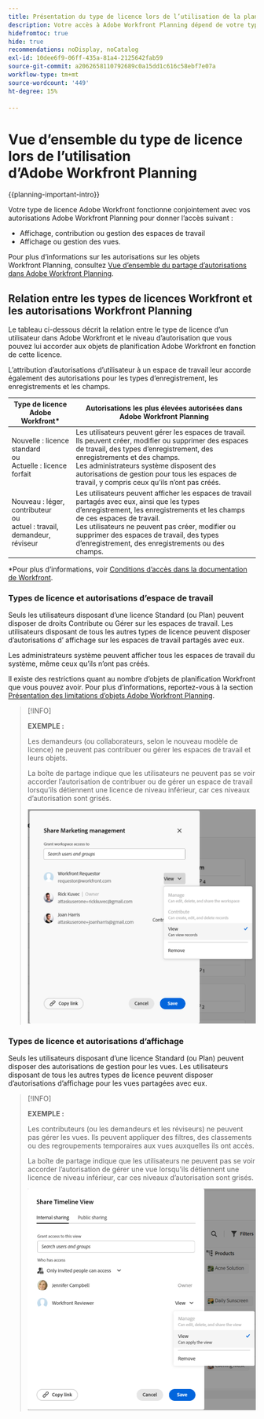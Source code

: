 ```yaml
---
title: Présentation du type de licence lors de l’utilisation de la planification Adobe Workfront
description: Votre accès à Adobe Workfront Planning dépend de votre type de licence, en plus de vos autorisations sur les objets.
hidefromtoc: true
hide: true
recommendations: noDisplay, noCatalog
exl-id: 10dee6f9-06ff-435a-81a4-2125642fab59
source-git-commit: a2062658110792689c0a15dd1c616c58ebf7e07a
workflow-type: tm+mt
source-wordcount: '449'
ht-degree: 15%

---
```


<!--update the metadata with real things when making this public; also update the description with something like this: Not all users in the organization have the same access and permissions to use Adobe Workfront plannint. This article describes the levels of access that users could have to Adobe Workfront Planning. -->
<!--update the title and the metadata title if Workfront Planning is NOT its own product - because the title is too generic for it being a Workfront capability-->

# Vue d’ensemble du type de licence lors de l’utilisation d’Adobe Workfront Planning

{{planning-important-intro}}

Votre type de licence Adobe Workfront fonctionne conjointement avec vos autorisations Adobe Workfront Planning pour donner l’accès suivant :

* Affichage, contribution ou gestion des espaces de travail
* Affichage ou gestion des vues.

Pour plus d’informations sur les autorisations sur les objets Workfront Planning, consultez [Vue d’ensemble du partage d’autorisations dans Adobe Workfront Planning](/help/quicksilver/planning/access/sharing-permissions-overview.md).

## Relation entre les types de licences Workfront et les autorisations Workfront Planning

Le tableau ci-dessous décrit la relation entre le type de licence d’un utilisateur dans Adobe Workfront et le niveau d’autorisation que vous pouvez lui accorder aux objets de planification Adobe Workfront en fonction de cette licence.

L’attribution d’autorisations d’utilisateur à un espace de travail leur accorde également des autorisations pour les types d’enregistrement, les enregistrements et les champs.


| Type de licence Adobe Workfront* | Autorisations les plus élevées autorisées dans Adobe Workfront Planning |
|------------------------------------------------|-------------------------------------------------------------------------------------------------------------------------------------------------------------------------------|
| Nouvelle : licence standard <br> ou <br>Actuelle : licence forfait | Les utilisateurs peuvent gérer les espaces de travail. Ils peuvent créer, modifier ou supprimer des espaces de travail, des types d’enregistrement, des enregistrements et des champs. <br> Les administrateurs système disposent des autorisations de gestion pour tous les espaces de travail, y compris ceux qu’ils n’ont pas créés. |
| Nouveau : léger, contributeur <br> ou <br>actuel : travail, demandeur, réviseur | Les utilisateurs peuvent afficher les espaces de travail partagés avec eux, ainsi que les types d’enregistrement, les enregistrements et les champs de ces espaces de travail. <br> Les utilisateurs ne peuvent pas créer, modifier ou supprimer des espaces de travail, des types d’enregistrement, des enregistrements ou des champs. |

*Pour plus d’informations, voir [Conditions d’accès dans la documentation de Workfront](/help/quicksilver/administration-and-setup/add-users/access-levels-and-object-permissions/access-level-requirements-in-documentation.md).

<!--Replace the table above with the following at GA:


| Adobe Workfront license type*                                   | Highest permissions allowed in Adobe Workfront Planning                                                                                                                                             |
|------------------------------------------------|-------------------------------------------------------------------------------------------------------------------------------------------------------------------------------|
|Standard                     | Users can manage workspaces. They can create, edit, or delete workspaces, record types, records, and fields. <br> System administrators have Manage permissions to all workspaces, including the ones they did not create.                                                                                                                     |
| Light or Contributor  | Users can view the workspaces shared with them, as well as the record types, records, and fields of those workspaces. <br> Users cannot create, edit, or delete workspaces, record types, records, or fields.|

*Workfront Planning is not available for legacy Workfront licenses. 
For more information, see [Access requirements in Workfront documentation](/help/quicksilver/administration-and-setup/add-users/access-levels-and-object-permissions/access-level-requirements-in-documentation.md).-->

### Types de licence et autorisations d’espace de travail

Seuls les utilisateurs disposant d’une licence Standard (ou Plan) peuvent disposer de droits Contribute ou Gérer sur les espaces de travail. Les utilisateurs disposant de tous les autres types de licence peuvent disposer d’autorisations d’ affichage sur les espaces de travail partagés avec eux.

Les administrateurs système peuvent afficher tous les espaces de travail du système, même ceux qu’ils n’ont pas créés.

Il existe des restrictions quant au nombre d’objets de planification Workfront que vous pouvez avoir. Pour plus d’informations, reportez-vous à la section [Présentation des limitations d’objets Adobe Workfront Planning](/help/quicksilver/planning/general/limitations-overview.md).

>[!INFO]
>
>**EXEMPLE :**
>
>Les demandeurs (ou collaborateurs, selon le nouveau modèle de licence) ne peuvent pas contribuer ou gérer les espaces de travail et leurs objets.
>
>La boîte de partage indique que les utilisateurs ne peuvent pas se voir accorder l’autorisation de contribuer ou de gérer un espace de travail lorsqu’ils détiennent une licence de niveau inférieur, car ces niveaux d’autorisation sont grisés.
>
>![](assets/permissions-grayed-out-for-requestor-user.png)


<!--Replace all the content in the section above with the following at Planning GA


Only users with a Standard license can have Contribute or Manage permissions to workspaces. Users with all other license types can have View permissions to workspaces shared with them. 

System administrators can view all workspaces in the system, even the ones they did not create. 

>[!INFO]
>
>**EXAMPLE:** 
>
>Contributors or Light-license users cannot contribute to or manage workspaces and their objects. 
>
>There is an indication in the sharing box that users cannot be granted permissions to contribute to or manage a workspace when they hold a lower-level license, as these permissions levels are dimmed. 
>
>![](assets/permissions-grayed-out-for-contributor-user-on-workspace.png)
-->


### Types de licence et autorisations d’affichage

Seuls les utilisateurs disposant d’une licence Standard (ou Plan) peuvent disposer des autorisations de gestion pour les vues. Les utilisateurs disposant de tous les autres types de licence peuvent disposer d’autorisations d’affichage pour les vues partagées avec eux.

>[!INFO]
>
>**EXEMPLE :**
>
>Les contributeurs (ou les demandeurs et les réviseurs) ne peuvent pas gérer les vues. Ils peuvent appliquer des filtres, des classements ou des regroupements temporaires aux vues auxquelles ils ont accès.
>
>La boîte de partage indique que les utilisateurs ne peuvent pas se voir accorder l’autorisation de gérer une vue lorsqu’ils détiennent une licence de niveau inférieur, car ces niveaux d’autorisation sont grisés.
>
>![](assets/permissions-grayed-out-for-reviewer-user-on-a-view.png)


<!--Replace all of the above in this section with the following at GA:

Only users with a Standard license can have Manage permissions to views. Users with all other license types can have View permissions to views shared with them. 

>[!INFO]
>
>**EXAMPLE:** 
>
>Contributors or Light-license users cannot manage views. They can apply temporary filters, sorts, or groupings to views they can access. 
>
>There is an indication in the sharing box that users cannot be granted permissions to manage a view when they hold a lower-level license, as these permissions levels are dimmed. 
>
>![](assets/permissions-grayed-out-for-light-user.png)-->



<!--Replace all of the above with this:

The table below describes the relationship between the license type of a user in Adobe Workfront and the level of permissions you can grant to them to Adobe Workfront Planning objects based on that license. 

Granting a user permissions to a workspace also grants them permissions to record types, records, and fields. 

You must grant view permissions separately from workspace permissions. 


| Adobe Workfront license type*                                   | Highest permissions allowed in Adobe Workfront Planning                                                                                                                                             |
|------------------------------------------------|-------------------------------------------------------------------------------------------------------------------------------------------------------------------------------|
|New: Standard <br> or <br>Current: Plan                    | <ul><li>Users can contribute to or manage workspaces and they can manage views. They can create, edit, or delete workspaces, record types, records, fields, and views.</li> <li> System administrators have Manage permissions to all workspaces, including the ones they did not create.</li> <li> System administrators can only access views they created.</li></ul>                                                                                                                     |
|New: Light, Contributor <br> or <br>Current: Work, Requestor, Reviewer                      | <ul><li>Users can view the workspaces shared with them, as well as the record types, records, and fields of those workspaces.</li> <li>Users can access views shared with them and apply temporary filters, sorts, or groupings, but they cannot modify the views. </li><li> Users cannot create, edit, or delete workspaces, record types, records, fields, or views.</li></ul>|

*For more information, see [Access requirements in Workfront documentation](/help/quicksilver/administration-and-setup/add-users/access-levels-and-object-permissions/access-level-requirements-in-documentation.md). 

-->